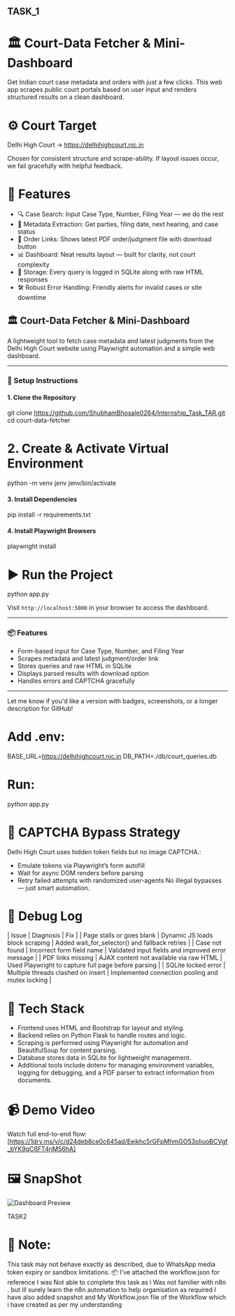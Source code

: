 ## TASK_1
# 🏛️ Court-Data Fetcher & Mini-Dashboard
Get Indian court case metadata and orders with just a few clicks. This web app scrapes public court portals based on user input and renders structured results on a clean dashboard.

# ⚙️ Court Target
Delhi High Court → https://delhihighcourt.nic.in

Chosen for consistent structure and scrape-ability. If layout issues occur, we fail gracefully with helpful feedback.

# 🚀 Features
- 🔍 Case Search: Input Case Type, Number, Filing Year — we do the rest
- 📁 Metadata Extraction: Get parties, filing date, next hearing, and case status
- 📎 Order Links: Shows latest PDF order/judgment file with download button
- 📊 Dashboard: Neat results layout — built for clarity, not court complexity
- 🧾 Storage: Every query is logged in SQLite along with raw HTML responses
- 🛠️ Robust Error Handling: Friendly alerts for invalid cases or site downtime


## 🏛️ Court-Data Fetcher & Mini-Dashboard

A lightweight tool to fetch case metadata and latest judgments from the Delhi High Court website using Playwright automation and a simple web dashboard.

---

### 🚀 Setup Instructions

#### 1. Clone the Repository
git clone https://github.com/ShubhamBhosale0264/Internship_Task_TAR.git
cd court-data-fetcher

# 2. Create & Activate Virtual Environment
python -m venv jenv
jenv/bin/activate

#### 3. Install Dependencies
pip install -r requirements.txt

#### 4. Install Playwright Browsers
playwright install

# ▶️ Run the Project
python app.py

Visit `http://localhost:5000` in your browser to access the dashboard.

---

### 📦 Features
- Form-based input for Case Type, Number, and Filing Year
- Scrapes metadata and latest judgment/order link
- Stores queries and raw HTML in SQLite
- Displays parsed results with download option
- Handles errors and CAPTCHA gracefully

---

Let me know if you'd like a version with badges, screenshots, or a longer description for GitHub!



# Add .env:
BASE_URL=https://delhihighcourt.nic.in
DB_PATH=./db/court_queries.db


# Run:
python app.py



# 🧠 CAPTCHA Bypass Strategy
Delhi High Court uses hidden token fields but no image CAPTCHA.:
- Emulate tokens via Playwright’s form autofill
- Wait for async DOM renders before parsing
- Retry failed attempts with randomized user-agents
No illegal bypasses — just smart automation.

# 🧯 Debug Log
| Issue | Diagnosis | Fix | 
| Page stalls or goes blank | Dynamic JS loads block scraping | Added wait_for_selector() and fallback retries | 
| Case not found | Incorrect form field name | Validated input fields and improved error message | 
| PDF links missing | AJAX content not available via raw HTML | Used Playwright to capture full page before parsing | 
| SQLite locked error | Multiple threads clashed on insert | Implemented connection pooling and mutex locking | 



# 🌈 Tech Stack
- Frontend uses HTML and Bootstrap for layout and styling.
- Backend relies on Python Flask to handle routes and logic.
- Scraping is performed using Playwright for automation and BeautifulSoup for content parsing.
- Database stores data in SQLite for lightweight management.
- Additional tools include dotenv for managing environment variables, logging for debugging, and a PDF parser to extract information from documents.


# 📹 Demo Video
Watch full end-to-end flow: [https://1drv.ms/v/c/d24deb8ce0c645ad/Eejkhc5rGFpMhmGO53oIiuoBCVgf_bYK9qC6FT4rjM56hA]
# 🖼️ SnapShot
![Dashboard Preview](SnapShot.png)






TASK2
# 📎 Note:
This task may not behave exactly as described, due to WhatsApp media token expiry or sandbox limitations.
📦 I’ve attached the workflow.json for reference 
I was Not able to complete this task as i Was not familier with n8n . but ill surely learn the n8n automation to help organisation as required 
I have also added snapshot and My Workflow.josn file of the Workflow which i have created as per my understanding
